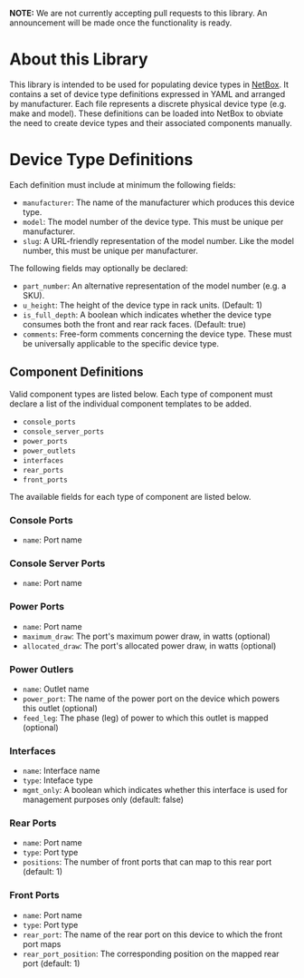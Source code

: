 **NOTE:** We are not currently accepting pull requests to this library. An announcement will be made once the functionality is ready.

# About this Library

This library is intended to be used for populating device types in [NetBox](https://github.com/netbox-community/netbox). It contains a set of device type definitions expressed in YAML and arranged by manufacturer. Each file represents a discrete physical device type (e.g. make and model). These definitions can be loaded into NetBox to obviate the need to create device types and their associated components manually.

# Device Type Definitions

Each definition must include at minimum the following fields:

* `manufacturer`: The name of the manufacturer which produces this device type.
* `model`: The model number of the device type. This must be unique per manufacturer.
* `slug`: A URL-friendly representation of the model number. Like the model number, this must be unique per manufacturer.

The following fields may optionally be declared:

* `part_number`: An alternative representation of the model number (e.g. a SKU).
* `u_height`: The height of the device type in rack units. (Default: 1)
* `is_full_depth`: A boolean which indicates whether the device type consumes both the front and rear rack faces. (Default: true)
* `comments`: Free-form comments concerning the device type. These must be universally applicable to the specific device type.

## Component Definitions

Valid component types are listed below. Each type of component must declare a list of the individual component templates to be added.

* `console_ports`
* `console_server_ports`
* `power_ports`
* `power_outlets`
* `interfaces`
* `rear_ports`
* `front_ports`

The available fields for each type of component are listed below.

### Console Ports

* `name`: Port name

### Console Server Ports

* `name`: Port name

### Power Ports

* `name`: Port name
* `maximum_draw`: The port's maximum power draw, in watts (optional)
* `allocated_draw`: The port's allocated power draw, in watts (optional)

### Power Outlers

* `name`: Outlet name
* `power_port`: The name of the power port on the device which powers this outlet (optional)
* `feed_leg`: The phase (leg) of power to which this outlet is mapped (optional)

### Interfaces

* `name`: Interface name
* `type`: Inteface type
* `mgmt_only`: A boolean which indicates whether this interface is used for management purposes only (default: false)

### Rear Ports

* `name`: Port name
* `type`: Port type
* `positions`: The number of front ports that can map to this rear port (default: 1)

### Front Ports

* `name`: Port name
* `type`: Port type
* `rear_port`: The name of the rear port on this device to which the front port maps
* `rear_port_position`: The corresponding position on the mapped rear port (default: 1)

